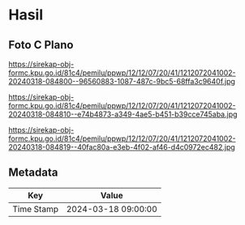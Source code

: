 # Hasil

## Foto C Plano

https://sirekap-obj-formc.kpu.go.id/81c4/pemilu/ppwp/12/12/07/20/41/1212072041002-20240318-084800--96560883-1087-487c-9bc5-68ffa3c9640f.jpg

https://sirekap-obj-formc.kpu.go.id/81c4/pemilu/ppwp/12/12/07/20/41/1212072041002-20240318-084810--e74b4873-a349-4ae5-b451-b39cce745aba.jpg

https://sirekap-obj-formc.kpu.go.id/81c4/pemilu/ppwp/12/12/07/20/41/1212072041002-20240318-084819--40fac80a-e3eb-4f02-af46-d4c0972ec482.jpg


## Metadata

| Key        | Value               |
| ---------- | ------------------- |
| Time Stamp | 2024-03-18 09:00:00 |



